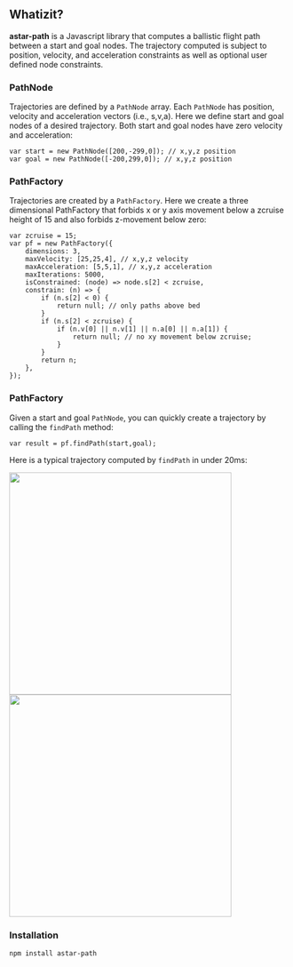## Whatizit?
**astar-path** is a Javascript library that computes a ballistic flight path
between a start and goal nodes. The trajectory computed is subject to
position, velocity, and acceleration constraints as well as optional
user defined node constraints. 

### PathNode
Trajectories are defined by a `PathNode` array. Each `PathNode` has position, velocity and acceleration vectors (i.e., s,v,a).
Here we define start and goal nodes of a desired trajectory. Both start and goal nodes have zero velocity and acceleration:

```JS
var start = new PathNode([200,-299,0]); // x,y,z position
var goal = new PathNode([-200,299,0]); // x,y,z position
```

### PathFactory
Trajectories are created by a `PathFactory`.
Here we create a three dimensional PathFactory that forbids x or y axis 
movement below a zcruise height
of 15 and also forbids z-movement below zero:

```JS
var zcruise = 15;
var pf = new PathFactory({
    dimensions: 3,
    maxVelocity: [25,25,4], // x,y,z velocity
    maxAcceleration: [5,5,1], // x,y,z acceleration
    maxIterations: 5000,
    isConstrained: (node) => node.s[2] < zcruise,
    constrain: (n) => {
        if (n.s[2] < 0) {
            return null; // only paths above bed
        }
        if (n.s[2] < zcruise) {
            if (n.v[0] || n.v[1] || n.a[0] || n.a[1]) {
                return null; // no xy movement below zcruise;
            }
        }
        return n;
    },
});
```

### PathFactory
Given a start and goal `PathNode`, you can quickly create a trajectory by calling the `findPath` method:

```JS
var result = pf.findPath(start,goal);
```

Here is a typical trajectory computed by `findPath` in under 20ms:

<a href="https://github.com/firepick/astar-path/wiki/images/constrainzy.png">
    <img src="https://github.com/firepick/astar-path/wiki/images/constrainzy.png" height=400px></a>

<a href="https://github.com/firepick/astar-path/wiki/images/constrainxyz.png">
    <img src="https://github.com/firepick/astar-path/wiki/images/constrainxyz.png" height=400px></a>

### Installation
`npm install astar-path`

